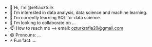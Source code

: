 - 👋 Hi, I’m @refiaozturk
- 👀 I’m interested in data analysis, data science and machine learning.
- 🌱 I’m currently learning SQL for data science.
- 💞️ I’m looking to collaborate on ...
- 📫 How to reach me --> email: ozturkrefia20@gmail.com
- 😄 Pronouns: ...
- ⚡ Fun fact: ...

<!---
refiaozturk/refiaozturk is a ✨ special ✨ repository because its `README.md` (this file) appears on your GitHub profile.
You can click the Preview link to take a look at your changes.
--->

